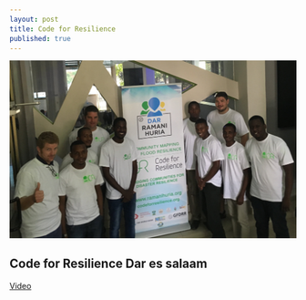 ```yaml
---
layout: post
title: Code for Resilience
published: true
---
```




![Code for Resilience Dar es salaam kickoff](https://raw.githubusercontent.com/samweli/jekyll-now/master/images/code-for-resilience.png)

## Code for Resilience Dar es salaam

[Video](https://www.youtube.com/watch?v=KYnkZE9r0UQ&t=6s)


